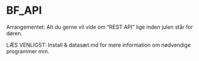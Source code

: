 # BF_API
Arrangementet: Alt du gerne vil vide om “REST API” lige inden julen står for døren.

LÆS VENLIGST: Install & datasæt.md for mere information om nødvendige programmer mm.
